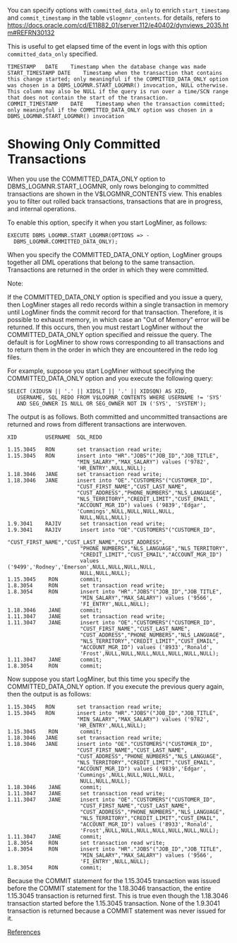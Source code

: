 You can specify options with `committed_data_only` to enrich `start_timestamp` and `commit_timestamp`
in the table `v$logmnr_contents`. for details, refers to https://docs.oracle.com/cd/E11882_01/server.112/e40402/dynviews_2035.htm#REFRN30132

This is useful to get elapsed time of the event in logs with this option `committed_data_only` specified.

```
TIMESTAMP	DATE	Timestamp when the database change was made
START_TIMESTAMP	DATE	Timestamp when the transaction that contains this change started; only meaningful if the COMMITTED_DATA_ONLY option was chosen in a DBMS_LOGMNR.START_LOGMNR() invocation, NULL otherwise. This column may also be NULL if the query is run over a time/SCN range that does not contain the start of the transaction.
COMMIT_TIMESTAMP	DATE	Timestamp when the transaction committed; only meaningful if the COMMITTED_DATA_ONLY option was chosen in a DBMS_LOGMNR.START_LOGMNR() invocation
```

# Showing Only Committed Transactions
When you use the COMMITTED_DATA_ONLY option to DBMS_LOGMNR.START_LOGMNR, only rows belonging to committed transactions are shown in the V$LOGMNR_CONTENTS view. This enables you to filter out rolled back transactions, transactions that are in progress, and internal operations.

To enable this option, specify it when you start LogMiner, as follows:

```
EXECUTE DBMS_LOGMNR.START_LOGMNR(OPTIONS => -
  DBMS_LOGMNR.COMMITTED_DATA_ONLY);
```

When you specify the COMMITTED_DATA_ONLY option, LogMiner groups together all DML operations that belong to the same transaction. Transactions are returned in the order in which they were committed.

Note:

If the COMMITTED_DATA_ONLY option is specified and you issue a query, then LogMiner stages all redo records within a single transaction in memory until LogMiner finds the commit record for that transaction. Therefore, it is possible to exhaust memory, in which case an "Out of Memory" error will be returned. If this occurs, then you must restart LogMiner without the COMMITTED_DATA_ONLY option specified and reissue the query.
The default is for LogMiner to show rows corresponding to all transactions and to return them in the order in which they are encountered in the redo log files.

For example, suppose you start LogMiner without specifying the COMMITTED_DATA_ONLY option and you execute the following query:

```
SELECT (XIDUSN || '.' || XIDSLT || '.' || XIDSQN) AS XID, 
   USERNAME, SQL_REDO FROM V$LOGMNR_CONTENTS WHERE USERNAME != 'SYS' 
   AND SEG_OWNER IS NULL OR SEG_OWNER NOT IN ('SYS', 'SYSTEM');
```

The output is as follows. Both committed and uncommitted transactions are returned and rows from different transactions are interwoven.

```
XID         USERNAME  SQL_REDO

1.15.3045   RON       set transaction read write;
1.15.3045   RON       insert into "HR"."JOBS"("JOB_ID","JOB_TITLE",
                      "MIN_SALARY","MAX_SALARY") values ('9782',
                      'HR_ENTRY',NULL,NULL);
1.18.3046   JANE      set transaction read write;
1.18.3046   JANE      insert into "OE"."CUSTOMERS"("CUSTOMER_ID",
                      "CUST_FIRST_NAME","CUST_LAST_NAME",
                      "CUST_ADDRESS","PHONE_NUMBERS","NLS_LANGUAGE",
                      "NLS_TERRITORY","CREDIT_LIMIT","CUST_EMAIL",
                      "ACCOUNT_MGR_ID") values ('9839','Edgar',
                      'Cummings',NULL,NULL,NULL,NULL,
                       NULL,NULL,NULL);
1.9.3041    RAJIV      set transaction read write;
1.9.3041    RAJIV      insert into "OE"."CUSTOMERS"("CUSTOMER_ID",
                       "CUST_FIRST_NAME","CUST_LAST_NAME","CUST_ADDRESS",
                       "PHONE_NUMBERS","NLS_LANGUAGE","NLS_TERRITORY",
                       "CREDIT_LIMIT","CUST_EMAIL","ACCOUNT_MGR_ID") 
                       values ('9499','Rodney','Emerson',NULL,NULL,NULL,NULL,
                       NULL,NULL,NULL);
1.15.3045    RON       commit;
1.8.3054     RON       set transaction read write;
1.8.3054     RON       insert into "HR"."JOBS"("JOB_ID","JOB_TITLE",
                       "MIN_SALARY","MAX_SALARY") values ('9566',
                       'FI_ENTRY',NULL,NULL);
1.18.3046    JANE      commit;
1.11.3047    JANE      set transaction read write;
1.11.3047    JANE      insert into "OE"."CUSTOMERS"("CUSTOMER_ID",
                       "CUST_FIRST_NAME","CUST_LAST_NAME",
                       "CUST_ADDRESS","PHONE_NUMBERS","NLS_LANGUAGE",
                       "NLS_TERRITORY","CREDIT_LIMIT","CUST_EMAIL",
                       "ACCOUNT_MGR_ID") values ('8933','Ronald',
                       'Frost',NULL,NULL,NULL,NULL,NULL,NULL,NULL);
1.11.3047    JANE      commit;
1.8.3054     RON       commit;
```

Now suppose you start LogMiner, but this time you specify the COMMITTED_DATA_ONLY option. If you execute the previous query again, then the output is as follows:

```
1.15.3045   RON       set transaction read write;
1.15.3045   RON       insert into "HR"."JOBS"("JOB_ID","JOB_TITLE",
                      "MIN_SALARY","MAX_SALARY") values ('9782',
                      'HR_ENTRY',NULL,NULL);
1.15.3045    RON       commit;
1.18.3046   JANE      set transaction read write;
1.18.3046   JANE      insert into "OE"."CUSTOMERS"("CUSTOMER_ID",
                      "CUST_FIRST_NAME","CUST_LAST_NAME",
                      "CUST_ADDRESS","PHONE_NUMBERS","NLS_LANGUAGE",
                      "NLS_TERRITORY","CREDIT_LIMIT","CUST_EMAIL",
                      "ACCOUNT_MGR_ID") values ('9839','Edgar',
                      'Cummings',NULL,NULL,NULL,NULL,
                       NULL,NULL,NULL);
1.18.3046    JANE      commit;
1.11.3047    JANE      set transaction read write;
1.11.3047    JANE      insert into "OE"."CUSTOMERS"("CUSTOMER_ID",
                       "CUST_FIRST_NAME","CUST_LAST_NAME",
                       "CUST_ADDRESS","PHONE_NUMBERS","NLS_LANGUAGE",
                       "NLS_TERRITORY","CREDIT_LIMIT","CUST_EMAIL",
                       "ACCOUNT_MGR_ID") values ('8933','Ronald',
                       'Frost',NULL,NULL,NULL,NULL,NULL,NULL,NULL);
1.11.3047    JANE      commit;
1.8.3054     RON       set transaction read write;
1.8.3054     RON       insert into "HR"."JOBS"("JOB_ID","JOB_TITLE",
                       "MIN_SALARY","MAX_SALARY") values ('9566',
                       'FI_ENTRY',NULL,NULL);
1.8.3054     RON       commit;
```

Because the COMMIT statement for the 1.15.3045 transaction was issued before the COMMIT statement for the 1.18.3046 transaction, the entire 1.15.3045 transaction is returned first. 
This is true even though the 1.18.3046 transaction started before the 1.15.3045 transaction. 
None of the 1.9.3041 transaction is returned because a COMMIT statement was never issued for it.

[References](https://docs.oracle.com/cd/E11882_01/server.112/e22490/logminer.htm#SUTIL1575)